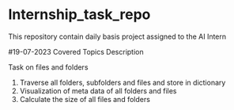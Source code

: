 # Internship_task_repo
This repository contain daily basis project assigned to the  AI Intern  

#19-07-2023 Covered Topics Description

Task on files and folders
1) Traverse all folders, subfolders and files and store in dictionary
2) Visualization of meta data of all folders and files
3) Calculate the size of all files and folders

